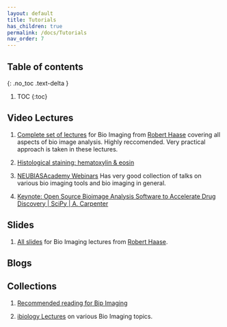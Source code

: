 ```yaml
---
layout: default
title: Tutorials
has_children: true
permalink: /docs/Tutorials
nav_order: 7
---
```


## Table of contents
{: .no_toc .text-delta }

1. TOC
{:toc}

## Video Lectures

1. [Complete set of lectures](https://www.youtube.com/playlist?list=PL5ESQNfM5lc7SAMstEu082ivW4BDMvd0U) for Bio Imaging from [Robert Haase](https://myerslab.mpi-cbg.de/robert-haase/) covering all aspects of bio image analysis. Highly reccomended. Very practical approach is taken in these lectures.

2. [Histological staining: hematoxylin & eosin](https://www.youtube.com/watch?v=1tqA_gWUjkM)

3. [NEUBIASAcademy Webinars](https://www.youtube.com/c/NEUBIAS/playlists) Has very good collection of talks on various bio imaging tools and bio imaging in general.

4. [Keynote: Open Source Bioimage Analysis Software to Accelerate Drug Discovery | SciPy | A. Carpenter](https://www.youtube.com/watch?v=c9wwTBsuKXA)


## Slides

1. [All slides](https://git.mpi-cbg.de/rhaase/lecture_applied_bioimage_analysis_2020) for Bio Imaging lectures from [Robert Haase](https://myerslab.mpi-cbg.de/robert-haase/).

## Blogs

## Collections

1. [Recommended reading for Bip Imaging](https://forum.image.sc/t/bioimage-analysis-recommended-reading-and-viewing/28051)

2. [ibiology Lectures](https://www.ibiology.org/) on various Bio Imaging topics.